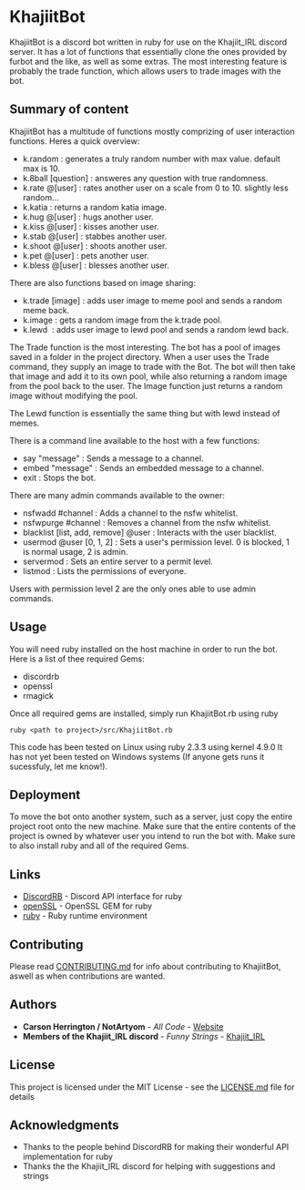 # KhajiitBot

KhajiitBot is a discord bot written in ruby for use on the Khajiit_IRL discord server. It has a lot of functions that essentially clone the ones provided by furbot and the like, as well as some extras. The most interesting feature is probably the trade function, which allows users to trade images with the bot.

## Summary of content

KhajiitBot has a multitude of functions mostly comprizing of user interaction functions. Heres a quick overview:

  * k.random <max value>  :  generates a truly random number with max value. default max is 10.
  * k.8ball [question]    :  answeres any question with true randomness.
  * k.rate @[user]        :  rates another user on a scale from 0 to 10. slightly less random...
  * k.katia               :  returns a random katia image.
  * k.hug @[user]     :  hugs another user.
  * k.kiss @[user]    :  kisses another user.
  * k.stab @[user]    :  stabbes another user.
  * k.shoot @[user]   :  shoots another user.
  * k.pet @[user]     :  pets another user.
  * k.bless @[user]   :  blesses another user.

There are also functions based on image sharing:

  * k.trade [image]       :  adds user image to meme pool and sends a random meme back.
  * k.image               :  gets a random image from the k.trade pool.
  * k.lewd <image>        :  adds user image to lewd pool and sends a random lewd back.

The Trade function is the most interesting. The bot has a pool of images saved in a folder in the project directory.
When a user uses the Trade command, they supply an image to trade with the Bot.
The bot will then take that image and add it to its own pool, while also returning a random image from the pool back to the user.
The Image function just returns a random image without modifying the pool.

The Lewd function is essentially the same thing but with lewd instead of memes.

There is a command line available to the host with a few functions:

  * say <channel id> "message"   : Sends a message to a channel.
  * embed <channel id> "message" : Sends an embedded message to a channel.
  * exit                         : Stops the bot.

There are many admin commands available to the owner:

  * nsfwadd #channel                                :  Adds a channel to the nsfw whitelist.
  * nsfwpurge #channel                              :  Removes a channel from the nsfw whitelist.
  * blacklist [list, add, remove] @user <command>   :  Interacts with the user blacklist.
  * usermod @user [0, 1, 2]                         :  Sets a user's permission level. 0 is blocked, 1 is normal usage, 2 is admin.
  * servermod                                       :  Sets an entire server to a permit level.
  * listmod                                         :  Lists the permissions of everyone.

Users with permission level 2 are the only ones able to use admin commands.

## Usage

You will need ruby installed on the host machine in order to run the bot. Here is a list of thee required Gems:

  * discordrb
  * openssl
  * rmagick

Once all required gems are installed, simply run KhajiitBot.rb using ruby

```
ruby <path to project>/src/KhajiitBot.rb
```

This code has been tested on Linux using ruby 2.3.3 using kernel 4.9.0
It has not yet been tested on Windows systems (If anyone gets runs it sucessfuly, let me know!).

## Deployment

To move the bot onto another system, such as a server, just copy the entire project root onto the new machine. Make sure that the entire contents of the project is owned by whatever user you intend to run the bot with. Make sure to also install ruby and all of the required Gems.

## Links

* [DiscordRB](https://rubygems.org/gems/discordrb) - Discord API interface for ruby
* [openSSL](https://rubygems.org/gems/openssl) - OpenSSL GEM for ruby
* [ruby](https://www.ruby-lang.org/en/downloads/) - Ruby runtime environment

## Contributing

Please read [CONTRIBUTING.md](https://gist.github.com/PurpleBooth/b24679402957c63ec426) for info about contributing to KhajiitBot, aswell as when contributions are wanted.

## Authors

* **Carson Herrington / NotArtyom** - *All Code* - [Website](http://notartyoms-box.com)
* **Members of the Khajiit_IRL discord** - *Funny Strings* - [Khajiit_IRL](https://www.reddit.com/r/KHAJIIT_IRL/)

## License

This project is licensed under the MIT License - see the [LICENSE.md](LICENSE.md) file for details

## Acknowledgments

* Thanks to the people behind DiscordRB for making their wonderful API implementation for ruby
* Thanks the the Khajiit_IRL discord for helping with suggestions and strings
